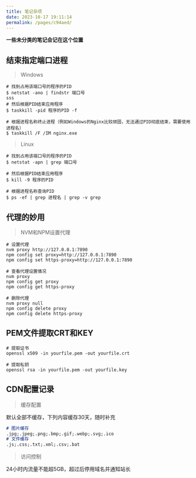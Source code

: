 ```yaml
---
title: 笔记杂项
date: 2023-10-17 19:11:14
permalink: /pages/c94aed/
---
```


**一些未分类的笔记会记在这个位置**

## 结束指定端口进程

> Windows

```shell
# 找到占用该端口号的程序的PID
$ netstat -ano | findstr 端口号
sss
# 然后根据PID结束应用程序
$ taskkill -pid 程序的PID -f

# 根据进程名称终止进程（例如Windows的Nginx比较顽固，无法通过PID彻底结束，需要使用进程名）
$ taskkill /F /IM nginx.exe
```
> Linux

```shell
# 找到占用该端口号的程序的PID
$ netstat -apn | grep 端口号

# 然后根据PID结束应用程序
$ kill -9 程序的PID

# 根据进程名称查询PID
$ ps -ef | grep 进程名 | grep -v grep
```



## 代理的妙用

> NVM和NPM设置代理

```shell
# 设置代理
nvm proxy http://127.0.0.1:7890
npm config set proxy=http://127.0.0.1:7890
npm config set https-proxy=http://127.0.0.1:7890

# 查看代理设置情况
nvm proxy
npm config get proxy
npm config get https-proxy

# 删除代理
nvm proxy null
npm config delete proxy
npm config delete https-proxy
```



## PEM文件提取CRT和KEY

```shell
# 提取证书
openssl x509 -in yourfile.pem -out yourfile.crt

# 提取私钥
openssl rsa -in yourfile.pem -out yourfile.key
```



## CDN配置记录

> 缓存配置

默认全部不缓存，下列内容缓存30天，随时补充

```markdown
# 图片缓存
.jpg;.jpeg;.png;.bmp;.gif;.webp;.svg;.ico
# 文件缓存
.js;.css;.txt;.xml;.csv;.bat
```

> 访问控制

24小时内流量不能超5GB，超过后停用域名并通知站长

